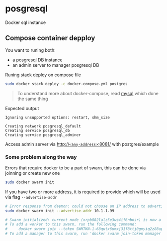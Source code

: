 # posgresql

Docker sql instance

## Compose container depploy

You want to runing both:
- a posgresql DB instance
- an admin server to manager posgresql DB


Runing stack deploy on compose file
```sh
sudo docker stack deploy -c docker-compose.yml postgres
```

> To understand more about docker-compose, read [mysql](../mysql/) which done the same thing

Expected output

```
Ignoring unsupported options: restart, shm_size

Creating network posgresql_default
Creating service posgresql_db
Creating service posgresql_adminer
```

Access admin server via [http://`<any-address>`:8081/](http://127.0.0.1:8081/) with postgres/example

### Some problem along the way

Errors that require docker to be a part of swarn, this can be done via joinning or create new one
```sh
sudo docker swarm init
```

If you have two or more address, it is required to provide which will be used via flag `--advertise-addr`
```sh
# Error response from daemon: could not choose an IP address to advertise since this system has multiple addresses on different interfaces (192.168.2.114 on ens33 and 10.1.1.99 on ens35) - specify one with --advertise-addr
sudo docker swarm init --advertise-addr 10.1.1.99

# Swarm initialized: current node (xrpb882lalz5e3wz4if6nbnsr) is now a manager.
# To add a worker to this swarm, run the following command:
#     docker swarm join --token SWMTKN-1-68qutx6umxj31f8ttj0gmyiq2z88upfp0iz99iuap0a76ngmbk-7yrl9r5xhp2rm6iut5uz1sbp8 10.1.1.99:2377
# To add a manager to this swarm, run 'docker swarm join-token manager' and follow the instructions.
```
